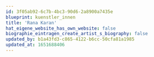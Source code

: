 ```yaml
---
id: 3f05ab92-6c7b-4bc3-90d6-2a8900a7435e
blueprint: kuenstler_innen
title: 'Rana Karan'
hat_eigene_website_has_own_website: false
biographie_eintragen_create_artist_s_biography: false
updated_by: b1a43fd3-c865-4122-b6cc-50cfa81a1985
updated_at: 1651688406
---
```

